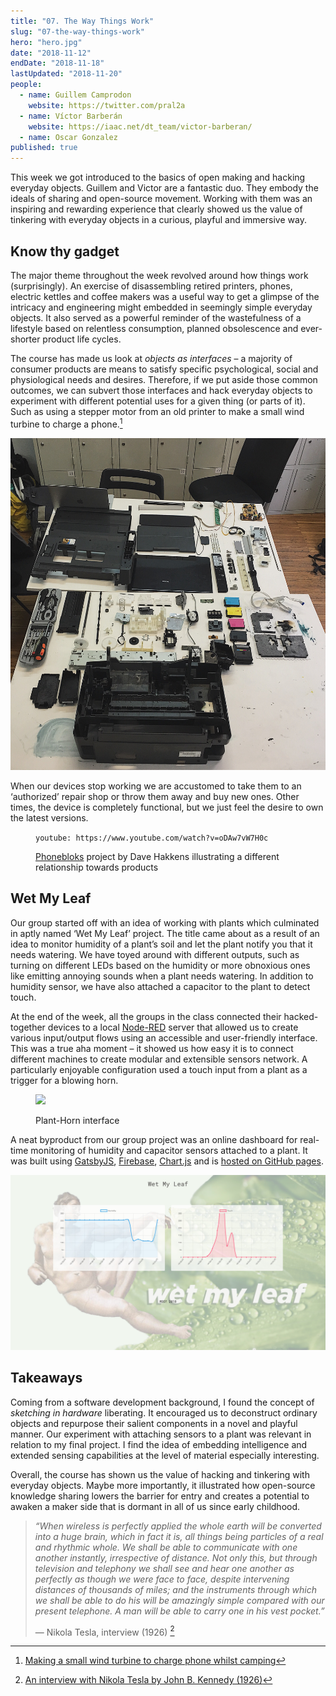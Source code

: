 ```yaml
---
title: "07. The Way Things Work"
slug: "07-the-way-things-work"
hero: "hero.jpg"
date: "2018-11-12"
endDate: "2018-11-18"
lastUpdated: "2018-11-20"
people:
  - name: Guillem Camprodon
    website: https://twitter.com/pral2a
  - name: Víctor Barberán
    website: https://iaac.net/dt_team/victor-barberan/
  - name: Oscar Gonzalez
published: true
---
```




This week we got introduced to the basics of open making and hacking everyday objects. Guillem and Victor are a fantastic duo. They embody the ideals of sharing and open-source movement. Working with them was an inspiring and rewarding experience that clearly showed us the value of tinkering with everyday objects in a curious, playful and immersive way.


## Know thy gadget

The major theme throughout the week revolved around how things work (surprisingly). An exercise of disassembling retired printers, phones, electric kettles and coffee makers was a useful way to get a glimpse of the intricacy and engineering might embedded in seemingly simple everyday objects. It also served as a powerful reminder of the wastefulness of a lifestyle based on relentless consumption, planned obsolescence and ever-shorter product life cycles.

The course has made us look at *objects as interfaces* – a majority of consumer products are means to satisfy specific psychological, social and physiological needs and desires. Therefore, if we put aside those common outcomes, we can subvert those interfaces and hack everyday objects to experiment with different potential uses for a given thing (or parts of it). Such as using a stepper motor from an old printer to make a small wind turbine to charge a phone.[^1]

![Guts of an old Epson printer](printer.jpg 'Guts of an old Epson printer')

When our devices stop working we are accustomed to take them to an ‘authorized’ repair shop or throw them away and buy new ones. Other times, the device is completely functional, but we just feel the desire to own the latest versions. 

<figure>

`youtube: https://www.youtube.com/watch?v=oDAw7vW7H0c`

<figcaption><a href="https://phonebloks.com/">Phonebloks</a> project by Dave Hakkens illustrating a different relationship towards products</figcaption>
</figure>



## Wet My Leaf

Our group started off with an idea of working with plants which culminated in aptly named  ‘Wet My Leaf’ project. The title came about as a result of an idea to monitor humidity of a plant’s soil and let the plant notify you that it needs watering. We have toyed around with different outputs, such as turning on different LEDs based on the humidity or more obnoxious ones like emitting annoying sounds when a plant needs watering. In addition to humidity sensor, we have also attached a capacitor to the plant to detect touch.

At the end of the week, all the groups in the class connected their hacked-together devices to a local [Node-RED](https://nodered.org/) server that allowed us to create various input/output flows using an accessible and user-friendly interface. This was a true aha moment – it showed us how easy it is to connect different machines to create modular and extensible sensors network. A particularly enjoyable configuration used a touch input from a plant as a trigger for a blowing horn.


<figure>

![](plant-touch-500.gif)

<figcaption>Plant-Horn interface</figcaption>
</figure>




A neat byproduct from our group project was an online dashboard for real-time monitoring of humidity and capacitor sensors attached to a plant. It was built using [GatsbyJS](http://gatsbyjs.org), [Firebase](https://firebase.google.com/), [Chart.js](https://www.chartjs.org) and is [hosted on GitHub pages](http://wetmyleaf.github.io).


![Wet My Leaf real-time dashboard](wetmyleaf.jpeg "Real-time plant monitor")



## Takeaways

Coming from a software development background, I found the concept of *sketching in hardware* liberating. It encouraged us to deconstruct ordinary objects and repurpose their salient components in a novel and playful manner. Our experiment with attaching sensors to a plant was relevant in relation to my final project. I find the idea of embedding intelligence and extended sensing capabilities at the level of material especially interesting.

Overall, the course has shown us the value of hacking and tinkering with everyday objects. Maybe more importantly, it illustrated how open-source knowledge sharing lowers the barrier for entry and creates a potential to awaken a maker side that is dormant in all of us since early childhood.

>*“When wireless is perfectly applied the whole earth will be converted into a huge brain, which in fact it is, all things being particles of a real and rhythmic whole. We shall be able to communicate with one another instantly, irrespective of distance. Not only this, but through television and telephony we shall see and hear one another as perfectly as though we were face to face, despite intervening distances of thousands of miles; and the instruments through which we shall be able to do his will be amazingly simple compared with our present telephone. A man will be able to carry one in his vest pocket.”*
>
>
>
>— Nikola Tesla, interview (1926) [^2]





[^1]: [Making a small wind turbine to charge phone whilst camping](https://www.eevblog.com/forum/beginners/making-a-small-wind-turbine-to-charge-phone-whilst-camping/)
[^2]: [An interview with Nikola Tesla by John B.  Kennedy (1926)](http://www.tfcbooks.com/tesla/1926-01-30.htm)



